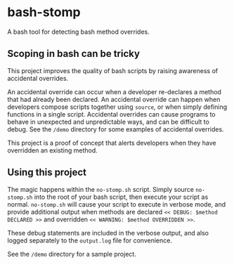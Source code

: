 # bash-stomp
A bash tool for detecting bash method overrides.


## Scoping in bash can be tricky

This project improves the quality of bash scripts by raising awareness of accidental overrides.

An accidental override can occur when a developer re-declares a method that had already been declared. An accidental override can happen when developers compose scripts together using `source`, or when simply defining functions in a single script. Accidental overrides can cause programs to behave in unexpected and unpredictable ways, and can be difficult to debug. See the `/demo` directory for some examples of accidental overrides.

This project is a proof of concept that alerts developers when they have overridden an existing method.



## Using this project

The magic happens within the `no-stomp.sh` script.  Simply source `no-stomp.sh` into the root of your bash script, then execute your script as normal.  `no-stomp.sh` will cause your script to execute in verbose mode, and provide additional output when methods are declared `<< DEBUG: $method DECLARED >>` and overridden `<< WARNING: $method OVERRIDDEN >>`.

These debug statements are included in the verbose output, and also logged separately to the `output.log` file for convenience.

See the `/demo` directory for a sample project.

